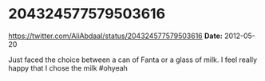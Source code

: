 # 204324577579503616
https://twitter.com/AliAbdaal/status/204324577579503616
**Date:** 2012-05-20

Just faced the choice between a can of Fanta or a glass of milk. I feel really happy that I chose the milk #ohyeah

